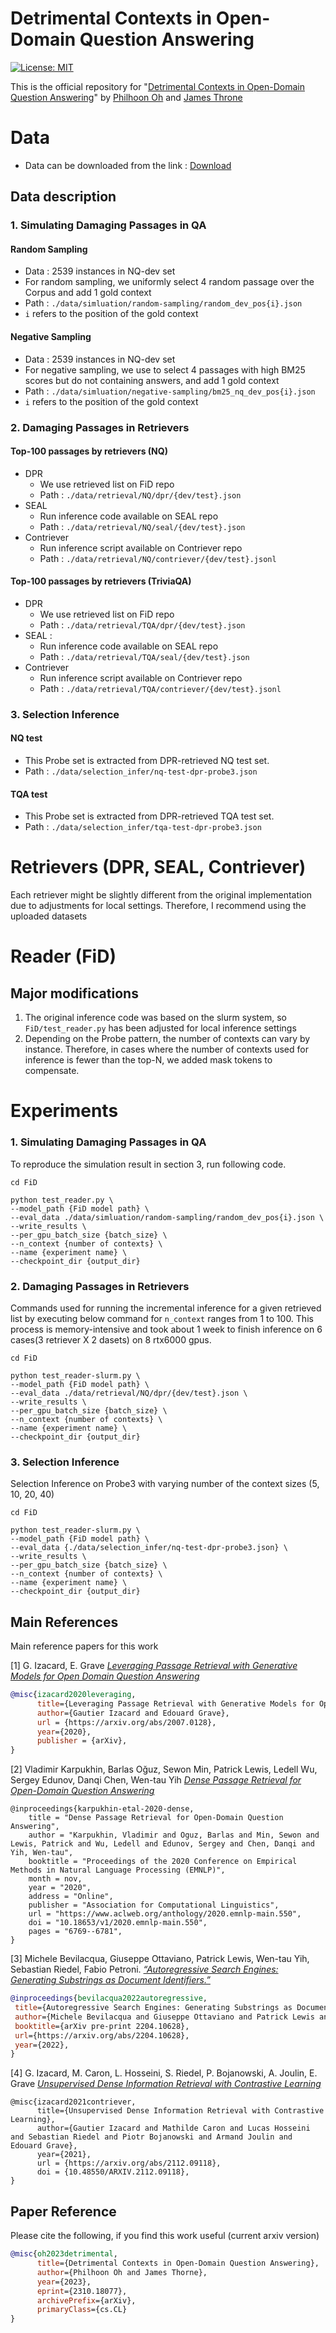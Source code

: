 # Detrimental Contexts in Open-Domain Question Answering  

[![License: MIT](https://img.shields.io/badge/License-MIT-yellow.svg)](https://opensource.org/licenses/MIT)

This is the official repository for "[Detrimental Contexts in Open-Domain Question Answering](https://arxiv.org/abs/2310.18077)" by [Philhoon Oh](https://philhoonoh.github.io/) and [James Throne](https://jamesthorne.com/)

# Data
- Data can be downloaded from the link : [Download](https://drive.google.com/file/d/1uGUiUhiRc2bVWyKaRaBvlV-afN49e5iK/view?usp=drive_link) 

## Data description
### 1. Simulating Damaging Passages in QA 

#### Random Sampling
- Data : 2539 instances in NQ-dev set
- For random sampling, we uniformly select 4 random passage over the Corpus and add 1 gold context
- Path : `./data/simluation/random-sampling/random_dev_pos{i}.json`
- `i` refers to the position of the gold context

#### Negative Sampling
- Data : 2539 instances in NQ-dev set
- For negative sampling, we use to select 4 passages with high BM25 scores but do not containing answers, and add 1 gold context
- Path : `./data/simluation/negative-sampling/bm25_nq_dev_pos{i}.json`
- `i` refers to the position of the gold context

### 2. Damaging Passages in Retrievers
#### Top-100 passages by retrievers (NQ)
- DPR
  - We use retrieved list on FiD repo
  - Path : `./data/retrieval/NQ/dpr/{dev/test}.json`
- SEAL 
  - Run inference code available on SEAL repo  
  - Path : `./data/retrieval/NQ/seal/{dev/test}.json`
- Contriever 
  - Run inference script available on Contriever repo
  - Path : `./data/retrieval/NQ/contriever/{dev/test}.jsonl`
#### Top-100 passages by retrievers (TriviaQA)
- DPR 
  - We use retrieved list on FiD repo 
  - Path : `./data/retrieval/TQA/dpr/{dev/test}.json`
- SEAL :
  - Run inference code available on SEAL repo
  - Path : `./data/retrieval/TQA/seal/{dev/test}.json`
- Contriever
  - Run inference script available on Contriever repo
  - Path : `./data/retrieval/TQA/contriever/{dev/test}.jsonl`
 
### 3. Selection Inference
#### NQ test
- This Probe set is extracted from DPR-retrieved NQ test set.
- Path : `./data/selection_infer/nq-test-dpr-probe3.json`

#### TQA test 
- This Probe set is extracted from DPR-retrieved TQA test set.
- Path : `./data/selection_infer/tqa-test-dpr-probe3.json`

# Retrievers (DPR, SEAL, Contriever)
Each retriever might be slightly different from the original implementation due to adjustments for local settings. Therefore, I recommend using the uploaded datasets

# Reader (FiD)
## Major modifications
1. The original inference code was based on the slurm system, so `FiD/test_reader.py` has been adjusted for local inference settings
2. Depending on the Probe pattern, the number of contexts can vary by instance. Therefore, in cases where the number of contexts used for inference is fewer than the top-N, we added mask tokens to compensate.
  
# Experiments

### 1. Simulating Damaging Passages in QA
To reproduce the simulation result in section 3, run following code.
```shell
cd FiD

python test_reader.py \
--model_path {FiD model path} \
--eval_data ./data/simluation/random-sampling/random_dev_pos{i}.json \
--write_results \
--per_gpu_batch_size {batch_size} \
--n_context {number of contexts} \
--name {experiment name} \
--checkpoint_dir {output_dir}
```

### 2. Damaging Passages in Retrievers
Commands used for running the incremental inference for a given retrieved list by executing below command for `n_context` ranges from 1 to 100.
This process is memory-intensive and took about 1 week to finish inference on 6 cases(3 retriever X 2 dasets) on 8 rtx6000 gpus.
```shell
cd FiD

python test_reader-slurm.py \
--model_path {FiD model path} \
--eval_data ./data/retrieval/NQ/dpr/{dev/test}.json \
--write_results \
--per_gpu_batch_size {batch_size} \
--n_context {number of contexts} \
--name {experiment name} \
--checkpoint_dir {output_dir}
```

### 3. Selection Inference
Selection Inference on Probe3 with varying number of the context sizes (5, 10, 20, 40)

```shell
cd FiD

python test_reader-slurm.py \
--model_path {FiD model path} \
--eval_data {./data/selection_infer/nq-test-dpr-probe3.json} \
--write_results \
--per_gpu_batch_size {batch_size} \
--n_context {number of contexts} \
--name {experiment name} \
--checkpoint_dir {output_dir}
```


## Main References
Main reference papers for this work

[1] G. Izacard, E. Grave [*Leveraging Passage Retrieval with Generative Models for Open Domain Question Answering*](https://arxiv.org/abs/2007.01282)

```bibtex
@misc{izacard2020leveraging,
      title={Leveraging Passage Retrieval with Generative Models for Open Domain Question Answering},
      author={Gautier Izacard and Edouard Grave},
      url = {https://arxiv.org/abs/2007.0128},
      year={2020},
      publisher = {arXiv},
}
```

[2] Vladimir Karpukhin, Barlas Oğuz, Sewon Min, Patrick Lewis, Ledell Wu, Sergey Edunov, Danqi Chen, Wen-tau Yih [*Dense Passage Retrieval for Open-Domain Question Answering*](https://arxiv.org/abs/2004.04906)

```
@inproceedings{karpukhin-etal-2020-dense,
    title = "Dense Passage Retrieval for Open-Domain Question Answering",
    author = "Karpukhin, Vladimir and Oguz, Barlas and Min, Sewon and Lewis, Patrick and Wu, Ledell and Edunov, Sergey and Chen, Danqi and Yih, Wen-tau",
    booktitle = "Proceedings of the 2020 Conference on Empirical Methods in Natural Language Processing (EMNLP)",
    month = nov,
    year = "2020",
    address = "Online",
    publisher = "Association for Computational Linguistics",
    url = "https://www.aclweb.org/anthology/2020.emnlp-main.550",
    doi = "10.18653/v1/2020.emnlp-main.550",
    pages = "6769--6781",
}
```

[3] Michele Bevilacqua, Giuseppe Ottaviano, Patrick Lewis, Wen-tau Yih, Sebastian Riedel, Fabio Petroni. [*“Autoregressive Search Engines: Generating Substrings as Document Identifiers.”*](https://arxiv.org/abs/2204.10628)
```bibtex
@inproceedings{bevilacqua2022autoregressive,
 title={Autoregressive Search Engines: Generating Substrings as Document Identifiers}, 
 author={Michele Bevilacqua and Giuseppe Ottaviano and Patrick Lewis and Wen-tau Yih and Sebastian Riedel and Fabio Petroni},
 booktitle={arXiv pre-print 2204.10628},
 url={https://arxiv.org/abs/2204.10628},
 year={2022},
}
```

[4] G. Izacard, M. Caron, L. Hosseini, S. Riedel, P. Bojanowski, A. Joulin, E. Grave [*Unsupervised Dense Information Retrieval with Contrastive Learning*](https://arxiv.org/abs/2112.09118)
```
@misc{izacard2021contriever,
      title={Unsupervised Dense Information Retrieval with Contrastive Learning}, 
      author={Gautier Izacard and Mathilde Caron and Lucas Hosseini and Sebastian Riedel and Piotr Bojanowski and Armand Joulin and Edouard Grave},
      year={2021},
      url = {https://arxiv.org/abs/2112.09118},
      doi = {10.48550/ARXIV.2112.09118},
}
````





## Paper Reference
Please cite the following, if you find this work useful (current arxiv version)
```bibtex
@misc{oh2023detrimental,
      title={Detrimental Contexts in Open-Domain Question Answering}, 
      author={Philhoon Oh and James Thorne},
      year={2023},
      eprint={2310.18077},
      archivePrefix={arXiv},
      primaryClass={cs.CL}
}
```